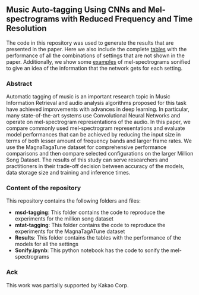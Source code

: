 ## Music Auto-tagging Using CNNs and Mel-spectrograms with Reduced Frequency and Time Resolution

The code in this repository was used to generate the results that are presented in the paper. Here we also include the complete [tables](./results) with the performance of all the combinations of settings that are not shown in the paper. Additionally, we show some [examples](./demos) of mel-spectrograms sonified to give an idea of the information that the network gets for each setting.

### Abstract

Automatic tagging of music is an important research topic in Music Information Retrieval and audio analysis algorithms proposed for this task have achieved improvements with advances in deep learning. In particular, many state-of-the-art systems use Convolutional Neural Networks and operate on mel-spectrogram representations of the audio. In this paper, we compare commonly used mel-spectrogram representations and evaluate model performances that can be achieved by reducing the input size in terms of both lesser amount of frequency bands and larger frame rates. We use the MagnaTagaTune dataset for comprehensive performance comparisons and then compare selected configurations on the larger Million Song Dataset. The results of this study can serve researchers and practitioners in their trade-off decision between accuracy of the models, data storage size and training and inference times.

### Content of the repository

This repository contains the following folders and files:
 - **msd-tagging**: This folder contains the code to reproduce the experiments for the million song dataset
 - **mtat-tagging**: This folder contains the code to reproduce the experiments for the MagnaTagATune dataset
 - **Results**: This folder contains the tables with the performance of the models for all the settings
 - **Sonify.ipynb**: This python notebook has the code to sonify the mel-spectrograms


### Ack

This work was partially supported by Kakao Corp.
